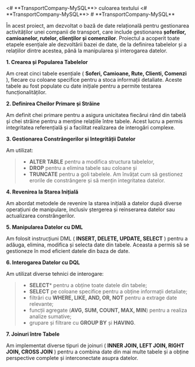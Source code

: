 <html>
 <head>
  <# **TransportCompany-MySQL**> culoarea textului <# **TransportCompany-MySQL**>
 </head>
   <body # **TransportCompany-MySQL**="green">
   </body>
</html>
# **TransportCompany-MySQL**

În acest proiect, am dezvoltat o bază de date relațională pentru gestionarea activităților unei companii de transport, care include gestionarea **șoferilor, camioanelor, rutelor, clienților și comenzilor**. Proiectul a acoperit toate etapele esențiale ale dezvoltării bazei de date, de la definirea tabelelor și a relațiilor dintre acestea, până la manipularea și interogarea datelor.

**1. Crearea și Popularea Tabelelor**

Am creat cinci tabele esențiale ( **Soferi, Camioane, Rute, Clienti, Comenzi** ), fiecare cu coloane specifice pentru a stoca informații detaliate. Aceste tabele au fost populate cu date inițiale pentru a permite testarea funcționalităților.

**2. Definirea Cheilor Primare și Străine**

Am definit chei primare pentru a asigura unicitatea fiecărui rând din tabelă și chei străine pentru a menține relațiile între tabele. Acest lucru a permis integritatea referențială și a facilitat realizarea de interogări complexe.

**3. Gestionarea Constrângerilor și Integrității Datelor**

Am utilizat:
> - **ALTER TABLE** pentru a modifica structura tabelelor, 
> - **DROP** pentru a elimina tabele sau coloane și 
> - **TRUNCATE** pentru a goli tabelele.
 Am învățat cum să gestionez erorile de constrângere și să mențin integritatea datelor.

**4. Revenirea la Starea Inițială**

Am abordat metodele de revenire la starea inițială a datelor după diverse operațiuni de manipulare, inclusiv ștergerea și reinserarea datelor sau actualizarea constrângerilor.

**5. Manipularea Datelor cu DML**

Am folosit instrucțiuni DML ( **INSERT, DELETE, UPDATE, SELECT** ) pentru a adăuga, elimina, modifica și selecta date din tabele. Aceasta a permis să se gestioneze în mod eficient datele din baza de date.

**6. Interogarea Datelor cu DQL**

Am utilizat diverse tehnici de interogare:<br>
> - **SELECT*** pentru a obține toate datele din tabele;<br>
> - **SELECT** pe coloane specifice pentru a obține informații detaliate;<br> 
> - filtrări cu **WHERE, LIKE, AND, OR, NOT** pentru a extrage date relevante;<br> 
> - funcții agregate (**AVG, SUM, COUNT, MAX, MIN**) pentru a realiza analize sumative;<br> 
> - grupare și filtrare cu **GROUP BY** și **HAVING**.

**7. Joinuri între Tabele**

Am implementat diverse tipuri de joinuri ( **INNER JOIN, LEFT JOIN, RIGHT JOIN, CROSS JOIN** ) pentru a combina date din mai multe tabele și a obține perspective complete și interconectate asupra datelor.
